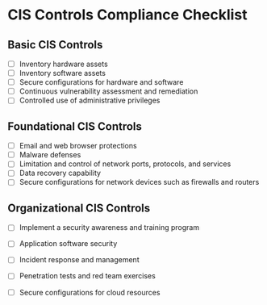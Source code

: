 # CIS Controls Compliance Checklist

## Basic CIS Controls

- [ ] Inventory hardware assets
- [ ] Inventory software assets
- [ ] Secure configurations for hardware and software
- [ ] Continuous vulnerability assessment and remediation
- [ ] Controlled use of administrative privileges

## Foundational CIS Controls

- [ ] Email and web browser protections
- [ ] Malware defenses
- [ ] Limitation and control of network ports, protocols, and services
- [ ] Data recovery capability
- [ ] Secure configurations for network devices such as firewalls and routers

## Organizational CIS Controls

- [ ] Implement a security awareness and training program
- [ ] Application software security
- [ ] Incident response and management
- [ ] Penetration tests and red team exercises
- [ ] Secure configurations for cloud resources

